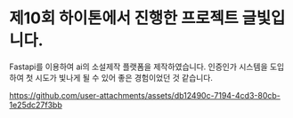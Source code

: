 # 제10회 하이톤에서 진행한 프로젝트 글빛입니다.

Fastapi를 이용하여 ai의 소설제작 플랫폼을 제작하였습니다.
인증인가 시스템을 도입하여 첫 시도가 빛나게 될 수 있어 좋은 경험이었던 것 같습니다.



https://github.com/user-attachments/assets/db12490c-7194-4cd3-80cb-1e25dc27f3bb

